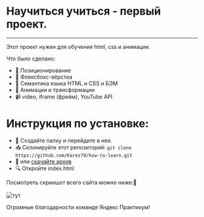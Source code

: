 
# Научиться учиться - первый проект. 
***
Этот проект нужен для обучения html, css и анимации. 

Что было сделано:

- 💼 Позиционирование 
- 🎨 Флексбокс-вёрстка 
- 📝 Семантика языка HTML и CSS и БЭМ
- 🔄 Анимации и трансформации 
- 📹 video, iframe (фрейм), YouTube API

# Инструкция по установке:
- 📁 Создайте папку и перейдите в нее.
- 📥 Склонируйте этот репозиторий: `git clone https://github.com/Karez79/how-to-learn.git`
- 📁 или [скачайте архив](https://github.com/Karez79/how-to-learn/raw/main/how-to-learn-main%20(1).zip)
- 🔍 Откройте index.html

Посмотреть скриншот всего сайта можно ниже:🔽 
<br><br>
![тут](https://raw.githubusercontent.com/Karez79/how-to-learn/main/313249020-92fa1dc8-2520-4396-92ad-4eec6f972686.png)

Огромные благодарности команде Яндекс Практикум! 


